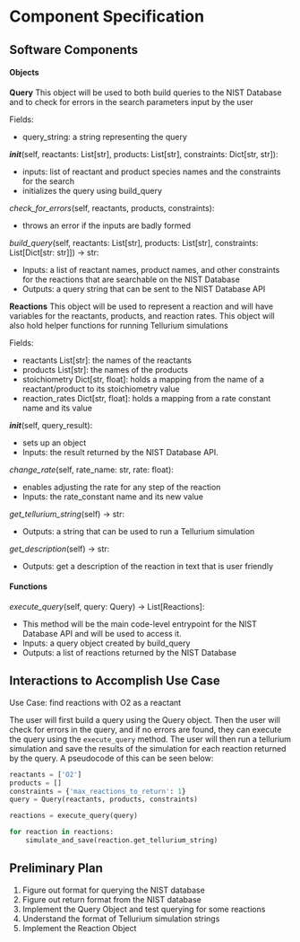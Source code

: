 # Component Specification


## Software Components

#### **Objects**

**Query**
This object will be used to both build queries to the NIST Database and to check for errors in the search parameters input by the user

Fields:
- query_string: a string representing the query 

*__init__*(self, reactants: List[str], products: List[str], constraints: Dict[str, str]):
- inputs: list of reactant and product species names and the constraints for the search
- initializes the query using build_query

*check_for_errors*(self, reactants, products, constraints):
- throws an error if the inputs are badly formed

*build_query*(self, reactants: List[str], products: List[str], constraints: List[Dict[str: str]]) -> str:
- Inputs: a list of reactant names, product names, and other constraints for the reactions that are searchable on the NIST Database
- Outputs: a query string that can be sent to the NIST Database API


**Reactions**
This object will be used to represent a reaction and will have variables for the reactants, products, and reaction rates. This object will also hold helper functions for running Tellurium simulations

Fields:
- reactants List[str]: the names of the reactants
- products List[str]: the names of the products
- stoichiometry Dict[str, float]: holds a mapping from the name of a reactant/product to its stoichiometry value
- reaction_rates Dict[str, float]: holds a mapping from a rate constant name and its value

*__init__*(self, query_result): 
- sets up an object
- Inputs: the result returned by the NIST Database API. 

*change_rate*(self, rate_name: str, rate: float): 
- enables adjusting the rate for any step of the reaction
- Inputs: the rate_constant name and its new value

*get_tellurium_string*(self) -> str: 
- Outputs: a string that can be used to run a Tellurium simulation

*get_description*(self) -> str:
- Outputs: get a description of the reaction in text that is user friendly


#### **Functions**

*execute_query*(self, query: Query) -> List[Reactions]:
- This method will be the main code-level entrypoint for the NIST Database API and will be used to access it. 
- Inputs: a query object created by build_query
- Outputs: a list of reactions returned by the NIST Database

## **Interactions to Accomplish Use Case**

Use Case: find reactions with O2 as a reactant

The user will first build a query using the Query object. Then the user will check for errors in the query, and if no errors are found, they can execute the query using the ```execute_query``` method. The user will then run a tellurium simulation and save the results of the simulation for each reaction returned by the query. A pseudocode of this can be seen below: 
```python
reactants = ['O2']
products = []
constraints = {'max_reactions_to_return': 1}
query = Query(reactants, products, constraints)

reactions = execute_query(query)

for reaction in reactions:
    simulate_and_save(reaction.get_tellurium_string)
```

## **Preliminary Plan**

1. Figure out format for querying the NIST database
2. Figure out return format from the NIST database
3. Implement the Query Object and test querying for some reactions
4. Understand the format of Tellurium simulation strings
5. Implement the Reaction Object



